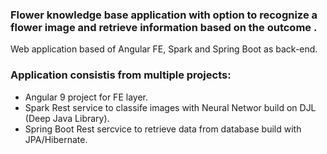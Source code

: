 ### Flower knowledge base application with option to recognize a flower image and retrieve information based on the outcome . 

 Web application based of Angular FE, Spark and Spring Boot as back-end.

### Application consistis from multiple projects:
 * Angular 9 project for FE layer.
 * Spark Rest service to classife images with Neural Networ build on DJL (Deep Java Library).
 * Spring Boot Rest sercvice to retrieve data from database build with JPA/Hibernate. 
